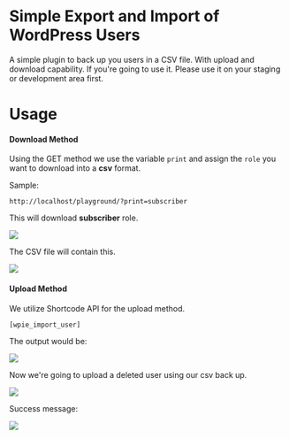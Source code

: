 Simple Export and Import of WordPress Users
==========

A simple plugin to back up you users in a CSV file. With upload and download capability.
If you're going to use it. Please use it on your staging or development area first.

Usage
==========

<h4>Download Method</h4>

Using the GET method we use the variable `print` and assign the `role` you want to 
download into a **csv** format.

Sample:

```http://localhost/playground/?print=subscriber```

This will download **subscriber** role.

<img src="assets/images/Screenshot_1.png"/>

The CSV file will contain this.

<img src="assets/images/Screenshot_2.png"/>


<h4>Upload Method</h4>

We utilize Shortcode API for the upload method.

``[wpie_import_user]``

The output would be:

<img src="assets/images/Screenshot_3.png"/>

Now we're going to upload a deleted user using our csv back up.


<img src="assets/images/Screenshot_4.png"/>


Success message:

<img src="assets/images/Screenshot_6.png"/>